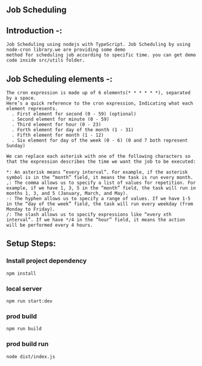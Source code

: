 ## Job Scheduling 

## Introduction -:
    Job Scheduling using nodejs with TypeScript. Job Scheduling by using node-cron library.we are providing some demo
    method for scheduling job according to specific time. you can get demo code inside src/utils folder.

## Job Scheduling elements -:
    The cron expression is made up of 6 elements(* * * * * *), separated by a space.
    Here’s a quick reference to the cron expression, Indicating what each element represents.
      . First element for second (0 - 59) (optional)
      . Second element for minute (0 - 59)
      . Third element for hour (0 - 23)
      . Forth element for day of the month (1 - 31)
      . Fifth element for month (1 - 12)
      . Six element for day of the week (0 - 6) (0 and 7 both represent Sunday)

    We can replace each asterisk with one of the following characters so that the expression describes the time we want the job to be executed:

    *: An asterisk means “every interval”. For example, if the asterisk symbol is in the “month” field, it means the task is run every month.
    ,: The comma allows us to specify a list of values for repetition. For example, if we have 1, 3, 5 in the “month” field, the task will run in months 1, 3, and 5 (January, March, and May).
    -: The hyphen allows us to specify a range of values. If we have 1-5 in the “day of the week” field, the task will run every weekday (from Monday to Friday).
    /: The slash allows us to specify expressions like “every xth interval”. If we have */4 in the “hour” field, it means the action will be performed every 4 hours.

    

## Setup Steps:
### Install project dependency
`npm install`
### local server
`npm run start:dev`
### prod build
`npm run build`
### prod build run
`node dist/index.js`